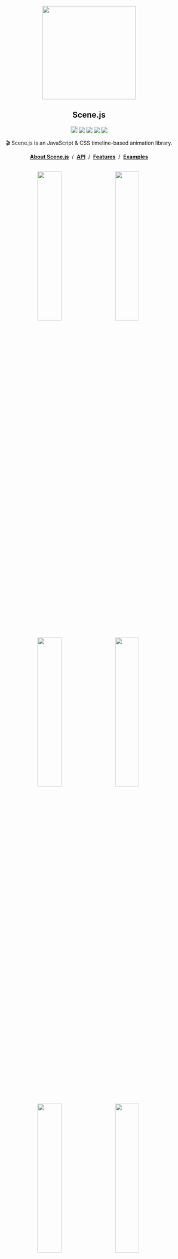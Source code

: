 
<p align="middle"><img src="https://daybrush.com/scenejs/images/clapperboard.png" width="250"/></p>
<h2 align="middle">Scene.js</h2>
<p align="middle"><a href="https://badge.fury.io/js/scenejs" target="_blank"><img src="https://badge.fury.io/js/scenejs.svg" alt="npm version" height="18"/></a> <a href="https://travis-ci.org/daybrush/scenejs"><img src="https://travis-ci.org/daybrush/scenejs.svg?branch=master"/></a> <a href="https://coveralls.io/github/daybrush/scenejs?branch=master"><img src="https://coveralls.io/repos/github/daybrush/scenejs/badge.svg?branch=master"/></a> <img src="https://img.shields.io/badge/language-typescript-blue.svg"/> <a href="https://github.com/daybrush/scenejs/blob/master/LICENSE" target="_blank"><img src="https://img.shields.io/badge/License-MIT-brightgreen.svg"/></a></p>


<p align="middle">🎬 Scene.js is an JavaScript & CSS timeline-based animation library.</p>

<p align="middle"><a href="https://daybrush.com/scenejs"><strong>About Scene.js</strong></a> &nbsp;/&nbsp; <a href="https://daybrush.com/scenejs/release/latest/doc"><strong>API</strong></a> &nbsp;/&nbsp; <a href="https://daybrush.com/scenejs/features.html"><strong>Features</strong></a> &nbsp;/&nbsp; <a href="https://codepen.io/collection/DLWxrd/"><strong>Examples</strong></a></p>
<br/>

<p align="middle" style="max-width: 1000px; margin: 0px auto;" >
  <img src="https://daybrush.github.io/scenejs/example/logo.gif" width="280" style="min-width:200px;max-width:320px;width: 32%;"/>&nbsp;
  <img src="https://daybrush.github.io/scenejs/example/motion.gif" width="280" style="min-width:200px;max-width:320px;width: 32%;"/>&nbsp;
  <img src="https://daybrush.github.io/scenejs/example/main.gif" width="280" style="min-width:200px;max-width:320px;width: 32%;"/>&nbsp;
  <img src="https://daybrush.github.io/scenejs/example/dissolve.gif" width="280" style="min-width:200px;max-width:320px;width: 32%;"/>&nbsp;
  <img src="https://daybrush.github.io/scenejs/example/scenejs.gif" width="280" style="min-width:200px;max-width:320px;width: 32%;"/>&nbsp;
  <img src="https://daybrush.github.io/scenejs/example/parallax.gif" width="280" style="min-width:200px;max-width:320px;width: 32%;"/>&nbsp;
  <img src="https://daybrush.github.io/scenejs/example/raindrop.gif" width="280" style="min-width:200px;max-width:320px;width: 32%;"/>&nbsp;
  <img src="https://daybrush.github.io/scenejs/example/search.gif" width="280" style="min-width:200px;max-width:320px;width: 32%;"/>&nbsp;
  <img src="https://daybrush.github.io/scenejs/example/shape.gif" width="280" style="min-width:200px;max-width:320px;width: 32%;"/>
</p>


## Examples
* [Circle Burst](https://codepen.io/daybrush/pen/zWMeJW)
* [Motion Effect](https://codepen.io/daybrush/pen/pLxQGY)
* [Tree Animation](https://codepen.io/daybrush/pen/EQPPBg)
* [Snow Animation](https://codepen.io/daybrush/pen/eoYGrx)
* [Card Rotation](https://codepen.io/daybrush/pen/QYRyMd)
* [Raindrop Effect](https://codepen.io/daybrush/pen/vRrbXG)
* [Cube](https://codepen.io/daybrush/pen/ybxwpV)
* [Shape](https://codepen.io/daybrush/pen/VXVgpE) 
* [Timer](https://codepen.io/daybrush/pen/OdMMXd)

[**More Examples**](https://codepen.io/collection/DLWxrd/)



## Installation
```bash
$ npm install scenejs
```
```html
<script src="//daybrush.com/scenejs/release/latest/dist/scene.min.js"></script>
```

## Documents
* [API Documentation](https://daybrush.com/scenejs/release/latest/doc/)
* [Features Documentation](https://daybrush.com/scenejs/features.html)

## Related Projects
* [**react-scenejs**](https://github.com/daybrush/scenejs/tree/master/packages/react-scenejs): A React Component that can easily use scenejs.
* [**ng-scene**](https://github.com/daybrush/scenejs/tree/master/packages/ng-scene): A Angular Component that can easily use scenejs.
* [**vue-scene**](https://github.com/daybrush/scenejs/tree/master/packages/vue-scene): A Vue Component that can easily use scenejs.
* [**keyframer**](https://github.com/daybrush/keyframer): Make the CSS Keyframes the keyframes object.
* [**@scenejs/effects**](https://github.com/daybrush/scenejs-effects): Effect collection library where you can add scene effects to Scenejs.
* [**@scenejs/timeline**](https://github.com/daybrush/scenejs-timeline): A library that represents the timeline of Scene.js. You can control time, properties, and items.
* [**@scenejs/media**](https://github.com/daybrush/scenejs-media): A library for playing or controlling media
* [**@scenejs/iframe**](https://github.com/daybrush/scenejs-iframe): A library that control the animation of iframe with scenejs
* [**@scenejs/render**](https://github.com/daybrush/scenejs-render): Make a movie of CSS animation through scenejs.

## Make scene
```javascript
import Scene from "scenejs";

const scene = new Scene({
  ".class": {
    0: "left: 0px; top: 0px"
    1: {
      "left": "100px",
      "top": "0px"
    },
    2: {
      "left": "200px",
      "top": "100px"
    }
  }
}, {
  selector: true,
  easing: "ease-in-out",
}).play();

```
## Effects
* [wipeIn](https://daybrush.com/scenejs/features.html#wipein)
* [wipeOut](https://daybrush.com/scenejs/features.html#wipeout)
* [zoomIn](https://daybrush.com/scenejs/features.html#zoomin)
* [zoomOut](https://daybrush.com/scenejs/features.html#zoomout)
* [blink](https://daybrush.com/scenejs/features.html#bllink)
* [fadeIn](https://daybrush.com/scenejs/features.html#fadein)
* [fadeOut](https://daybrush.com/scenejs/features.html#fadeout)
* [flip](https://daybrush.com/scenejs/features.html#flip)
* [flipX](https://daybrush.com/scenejs/features.html#flipx)
* [flipY](https://daybrush.com/scenejs/features.html#flipy)
* [shake](https://daybrush.com/scenejs/features.html#shake)
* [shakeX](https://daybrush.com/scenejs/features.html#shakex)
* [shakeY](https://daybrush.com/scenejs/features.html#shakey)
* [transition](https://daybrush.com/scenejs/features.html#transition)


## Support Browser

|Internet Explorer|Chrome|FireFox|Safari|Opera|
|---|---|---|---|---|
|9+(10+ playCSS)|latest|latest|latest|latest|



```
MIT License

Copyright (c) 2016 Daybrush

Permission is hereby granted, free of charge, to any person obtaining a copy
of this software and associated documentation files (the "Software"), to deal
in the Software without restriction, including without limitation the rights
to use, copy, modify, merge, publish, distribute, sublicense, and/or sell
copies of the Software, and to permit persons to whom the Software is
furnished to do so, subject to the following conditions:

The above copyright notice and this permission notice shall be included in all
copies or substantial portions of the Software.

THE SOFTWARE IS PROVIDED "AS IS", WITHOUT WARRANTY OF ANY KIND, EXPRESS OR
IMPLIED, INCLUDING BUT NOT LIMITED TO THE WARRANTIES OF MERCHANTABILITY,
FITNESS FOR A PARTICULAR PURPOSE AND NONINFRINGEMENT. IN NO EVENT SHALL THE
AUTHORS OR COPYRIGHT HOLDERS BE LIABLE FOR ANY CLAIM, DAMAGES OR OTHER
LIABILITY, WHETHER IN AN ACTION OF CONTRACT, TORT OR OTHERWISE, ARISING FROM,
OUT OF OR IN CONNECTION WITH THE SOFTWARE OR THE USE OR OTHER DEALINGS IN THE
SOFTWARE.
```
